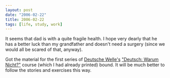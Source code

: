 ```yaml
---
layout: post
date: "2006-02-22"
title: 2006-02-22
tags: [life, study, work]
---
```

It seems that dad is with a quite fragile health. I hope very
dearly that he has a better luck than my grandfather and doesn't
need a surgery (since we would all be scared of that, anyway).

Got the material for the first series of
[Deutsche Welle's](http://www.dw-world.de/)
["Deutsch: Warum Nicht?"](http://www.dw-world.de/dw/0,2142,2595,00.html)
course (which I had already printed) bound. It will be much better
to follow the stories and exercises this way.


